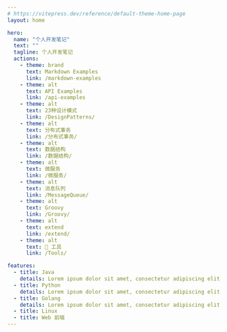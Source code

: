 ```yaml
---
# https://vitepress.dev/reference/default-theme-home-page
layout: home

hero:
  name: "个人开发笔记"
  text: ""
  tagline: 个人开发笔记
  actions:
    - theme: brand
      text: Markdown Examples
      link: /markdown-examples
    - theme: alt
      text: API Examples
      link: /api-examples
    - theme: alt
      text: 23种设计模式
      link: /DesignPatterns/
    - theme: alt
      text: 分布式事务
      link: /分布式事务/
    - theme: alt
      text: 数据结构
      link: /数据结构/
    - theme: alt
      text: 微服务
      link: /微服务/
    - theme: alt
      text: 消息队列
      link: /MessageQueue/
    - theme: alt
      text: Groovy
      link: /Groovy/
    - theme: alt
      text: extend
      link: /extend/
    - theme: alt
      text: 🧰 工具
      link: /Tools/

features:
  - title: Java
    details: Lorem ipsum dolor sit amet, consectetur adipiscing elit
  - title: Python
    details: Lorem ipsum dolor sit amet, consectetur adipiscing elit
  - title: Golang
    details: Lorem ipsum dolor sit amet, consectetur adipiscing elit
  - title: Linux
  - title: Web 前端
---
```


